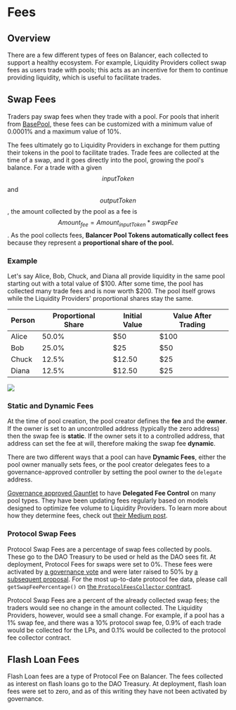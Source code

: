 # Fees

## Overview

There are a few different types of fees on Balancer, each collected to support a healthy ecosystem. For example, Liquidity Providers collect swap fees as users trade with pools; this acts as an incentive for them to continue providing liquidity, which is useful to facilitate trades.

## Swap Fees

Traders pay swap fees when they trade with a pool. For pools that inherit from [BasePool](https://github.com/balancer-labs/balancer-v2-monorepo/blob/6015118eefd96e3d0aeb8450f011422e3375ab01/pkg/pool-utils/contracts/BasePool.sol#L75-L76), these fees can be customized with a minimum value of 0.0001% and a maximum value of 10%.

The fees ultimately go to Liquidity Providers in exchange for them putting their tokens in the pool to facilitate trades. Trade fees are collected at the time of a swap, and it goes directly into the pool, growing the pool's balance. For a trade with a given $$inputToken$$ and $$outputToken$$, the amount collected by the pool as a fee is $$Amount_{fee} = Amount_{inputToken} * swapFee$$. As the pool collects fees, **Balancer Pool Tokens automatically collect fees** because they represent a **proportional share of the pool.**

### Example

Let's say Alice, Bob, Chuck, and Diana all provide liquidity in the same pool starting out with a total value of $100. After some time, the pool has collected many trade fees and is now worth $200. The pool itself grows while the Liquidity Providers' proportional shares stay the same.

| Person | Proportional Share | Initial Value | Value After Trading |
| ------ | ------------------ | ------------- | ------------------- |
| Alice  | 50.0%              | $50           | $100                |
| Bob    | 25.0%              | $25           | $50                 |
| Chuck  | 12.5%              | $12.50        | $25                 |
| Diana  | 12.5%              | $12.50        | $25                 |

![](<../.gitbook/assets/Screen Shot 2021-08-12 at 10.10.06 AM.png>)

### Static and Dynamic Fees

At the time of pool creation, the pool creator defines the **fee** and the **owner**. If the owner is set to an uncontrolled address (typically the zero address) then the swap fee is **static**. If the owner sets it to a controlled address, that address can set the fee at will, therefore making the swap fee **dynamic**.

There are two different ways that a pool can have **Dynamic Fees**, either the pool owner manually sets fees, or the pool creator delegates fees to a governance-approved controller by setting the pool owner to the `delegate` address.

[Governance approved Gauntlet](https://vote.balancer.fi/#/proposal/QmZZycpDWZYAzNho6uVaWL5nFpVzauc89HC9d5QNTSn18J) to have **Delegated Fee Control** on many pool types. They have been updating fees regularly based on models designed to optimize fee volume to Liquidity Providers. To learn more about how they determine fees, check out [their Medium post](https://medium.com/gauntlet-networks/balancer-v2-pools-trading-fee-methodology-7a65df671b8c).

### Protocol Swap Fees

Protocol Swap Fees are a percentage of swap fees collected by pools. These go to the DAO Treasury to be used or held as the DAO sees fit. At deployment, Protocol Fees for swaps were set to 0%. These fees were activated by [a governance vote](https://vote.balancer.fi/#/proposal/0xf6238d70f45f4dacfc39dd6c2d15d2505339b487bbfe014457eba1d7e4d603e3) and were later raised to 50% by [a subsequent proposal](https://vote.balancer.fi/#/proposal/0x03e64d35e21467841bab4847437d4064a8e4f42192ce6598d2d66770e5c51ace). For the most up-to-date protocol fee data, please call `getSwapFeePercentage()` on [the `ProtocolFeesCollector` contract](https://etherscan.io/address/0xce88686553686DA562CE7Cea497CE749DA109f9F#readContract).

Protocol Swap Fees are a percent of the already collected swap fees; the traders would see no change in the amount collected. The Liquidity Providers, however, would see a small change. For example, if a pool has a 1% swap fee, and there was a 10% protocol swap fee, 0.9% of each trade would be collected for the LPs, and 0.1% would be collected to the protocol fee collector contract.

## **Flash Loan Fees**

Flash Loan fees are a type of Protocol Fee on Balancer. The fees collected as interest on flash loans go to the DAO Treasury. At deployment, flash loan fees were set to zero, and as of this writing they have not been activated by governance.
